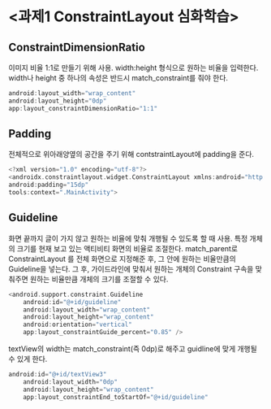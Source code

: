 # <과제1 ConstraintLayout 심화학습>


## ConstraintDimensionRatio
이미지 비율 1:1로 만들기 위해 사용.
width:height 형식으로 원하는 비율을 입력한다. width나 height 중 하나의 속성은 반드시 match_constraint를 줘야 한다.

```kotlin
android:layout_width="wrap_content"
android:layout_height="0dp"
app:layout_constraintDimensionRatio="1:1"
```



## Padding
전체적으로 위아래양옆의 공간을 주기 위해 contstraintLayout에 padding을 준다.
```kotlin
<?xml version="1.0" encoding="utf-8"?>
<androidx.constraintlayout.widget.ConstraintLayout xmlns:android="http://schemas.android.com/apk/res/android"
android:padding="15dp"
tools:context=".MainActivity">
```



## Guideline
화면 끝까지 글이 가지 않고 원하는 비율에 맞춰 개행될 수 있도록 할 때 사용.
특정 개체의 크기를 현재 보고 있는 액티비티 화면의 비율로 조절한다. match_parent로 ConstraintLayout 를 전체 화면으로 지정해준 후, 그 안에 원하는 비율만큼의 Guideline을 넣는다.
그 후, 가이드라인에 맞춰서 원하는 개체의 Constraint 구속을 맞춰주면 원하는 비율만큼 개체의 크기를 조절할 수 있다.

```kotlin
<android.support.constraint.Guideline
    android:id="@+id/guideline"
    android:layout_width="wrap_content"
    android:layout_height="wrap_content"
    android:orientation="vertical"
    app:layout_constraintGuide_percent="0.85" />
```

textView의 width는 match_constraint(즉 0dp)로 해주고 guidline에 맞게 개행될 수 있게 한다.
```kotlin
android:id="@+id/textView3"
    android:layout_width="0dp"
    android:layout_height="wrap_content"
    app:layout_constraintEnd_toStartOf="@+id/guideline"
```

